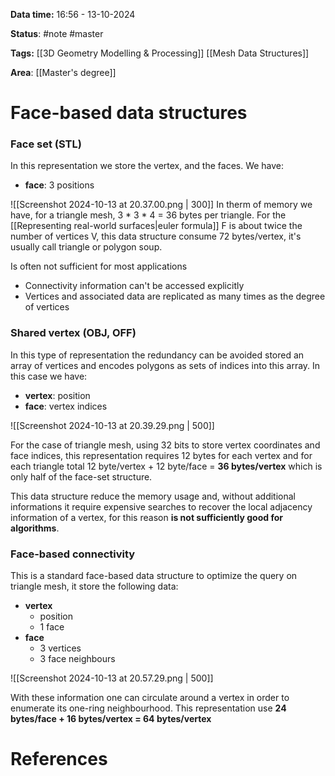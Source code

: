 **Data time:** 16:56 - 13-10-2024

**Status**:  #note #master 

**Tags:** [[3D Geometry Modelling & Processing]] [[Mesh Data Structures]]

**Area**: [[Master's degree]]

# Face-based data structures
### Face set (STL)
In this representation we store the vertex, and the faces. We have:
- **face**: 3 positions

![[Screenshot 2024-10-13 at 20.37.00.png | 300]]
In therm of memory we have, for a triangle mesh, 3 \* 3 \* 4 = 36 bytes per triangle. For the [[Representing real-world surfaces|euler formula]] F is about twice the number of vertices V, this data structure consume 72 bytes/vertex, it's usually call triangle or polygon soup.

Is often not sufficient for most applications
- Connectivity information can't be accessed explicitly 
- Vertices and associated data are replicated as many times as the degree of vertices

### Shared vertex (OBJ, OFF)
In this type of representation the redundancy can be avoided stored an array of vertices and encodes polygons as sets of indices into this array. In this case we have:

- **vertex**: position
- **face**: vertex indices

![[Screenshot 2024-10-13 at 20.39.29.png | 500]]

For the case of triangle mesh, using 32 bits to store vertex coordinates and face indices, this representation requires 12 bytes for each vertex and for each triangle total 12 byte/vertex + 12 byte/face = **36 bytes/vertex** which is only half of the face-set structure.

This data structure reduce the memory usage and, without additional informations it require expensive searches to recover the local adjacency information of a vertex, for this reason **is not sufficiently good for algorithms**.

### Face-based connectivity
This is a standard face-based data structure to optimize the query on triangle mesh, it store the following data:
- **vertex**
	- position
	- 1 face
- **face**
	- 3 vertices
	- 3 face neighbours

![[Screenshot 2024-10-13 at 20.57.29.png | 500]]

With these information one can circulate around a vertex in order to enumerate its one-ring neighbourhood. This representation use **24 bytes/face + 16 bytes/vertex = 64 bytes/vertex**
# References
